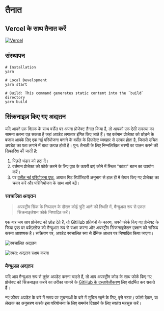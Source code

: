 # तैनात

## Vercel के साथ तैनात करें

[![Vercel](https://vercel.com/button)](https://vercel.com/new/clone?repository-url=https%3A%2F%2Fgithub.com%2Frockbenben%2FChatGPT-Shortcut%2Ftree%2Fmain)

## संस्थापन

```shell
# Installation
yarn

# Local Development
yarn start

# Build: This command generates static content into the `build` directory
yarn build
```

## सिंक्रनाइज़ किए गए अद्यतन

यदि आपने एक क्लिक के साथ वर्सेल पर अपना प्रोजेक्ट तैनात किया है, तो आपको एक ऐसी समस्या का सामना करना पड़ सकता है जहां अपडेट लगातार इंगित किए जाते हैं। यह वर्तमान प्रोजेक्ट को छोड़ने के बजाय आपके लिए एक नई परियोजना बनाने के वर्सेल के डिफ़ॉल्ट व्यवहार से उत्पन्न होता है, जिससे उचित अपडेट का पता लगाने में बाधा उत्पन्न होती है। पुन: तैनाती के लिए निम्नलिखित चरणों का पालन करने की सिफारिश की जाती है:

1. पिछले भंडार को हटा दें।
2. वर्तमान प्रोजेक्ट को फोर्क करने के लिए पृष्ठ के ऊपरी दाएं कोने में स्थित "कांटा" बटन का उपयोग करें।
3. पर [वर्सेल नई परियोजना पृष्ठ](https://vercel.com/new), आयात गिट रिपॉजिटरी अनुभाग से हाल ही में तैयार किए गए प्रोजेक्ट का चयन करें और परिनियोजन के साथ आगे बढ़ें।

### स्वचालित अद्यतन

> अपस्ट्रीम सिंक के निष्पादन के दौरान कोई त्रुटि आने की स्थिति में, मैन्युअल रूप से एकल सिंक्रनाइज़ेशन फोर्क निष्पादित करें।

एक बार जब आप प्रोजेक्ट को छोड़ देते हैं, तो GitHub प्रतिबंधों के कारण, अपने फोर्क किए गए प्रोजेक्ट के क्रिया पृष्ठ पर वर्कफ़्लोज़ को मैन्युअल रूप से सक्षम करना और अपस्ट्रीम सिंक्रनाइज़ेशन एक्शन को सक्रिय करना आवश्यक है। सक्रियण पर, अपडेट स्वचालित रूप से दैनिक आधार पर निष्पादित किया जाएगा।

![स्वचालित अद्यतन](https://img.newzone.top/2023-05-19-11-57-59.png?imageMogr2/format/webp)

![स्वत: अद्यतन सक्षम करना](https://img.newzone.top/2023-05-19-11-59-26.png?imageMogr2/format/webp)

### मैन्युअल अद्यतन

यदि आप मैन्युअल रूप से तुरंत अपडेट करना चाहते हैं, तो आप अपस्ट्रीम कोड के साथ फोर्क किए गए प्रोजेक्ट को सिंक्रनाइज़ करने का तरीका जानने के [GitHub के दस्तावेज़ीकरण](https://docs.github.com/en/pull-requests/collaborating-with-pull-requests/working-with-forks/syncing-a-fork) लिए संदर्भित कर सकते हैं।

नए फीचर अपडेट के बारे में समय पर सूचनाओं के बारे में सूचित रहने के लिए, इसे स्टार / फॉलो देकर, या लेखक का अनुसरण करके इस परियोजना के लिए समर्थन दिखाने के लिए स्वतंत्र महसूस करें।
